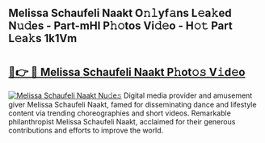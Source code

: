 ## Melissa Schaufeli Naakt O𝚗𝚕yf𝚊ns L𝚎a𝚔ed N𝚞𝚍es - Part-mHI P𝚑𝚘tos Vi𝚍𝚎o - H𝚘𝚝 Part L𝚎a𝚔s 1k1Vm

# <h2><a href="http://kf2j00a.oniu.top/?m=Melissa+Schaufeli+Naakt">🔗👉 🔴 Melissa Schaufeli Naakt P𝚑ot𝚘𝚜 V𝚒d𝚎o</a></h2>

[![Melissa Schaufeli Naakt Nu𝚍e𝚜](https://i.imgur.com/0qMVB7G.gif)](http://kf2j00a.oniu.top/?m=Melissa+Schaufeli+Naakt)
Digital media provider and amusement giver Melissa Schaufeli Naakt, famed for disseminating dance and lifestyle content via trending choreographies and short videos. Remarkable philanthropist Melissa Schaufeli Naakt, acclaimed for their generous contributions and efforts to improve the world.  
